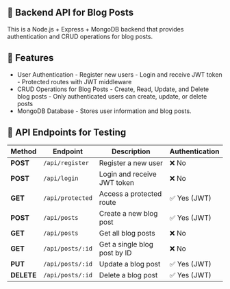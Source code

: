 ## 📝 Backend API for Blog Posts
This is a Node.js + Express + MongoDB backend that provides authentication and CRUD operations for blog posts.

## 🚀 Features

  * User Authentication
        - Register new users
        - Login and receive JWT token
        - Protected routes with JWT middleware
  * CRUD Operations for Blog Posts
        - Create, Read, Update, and Delete blog posts
        - Only authenticated users can create, update, or delete posts
  * MongoDB Database
        - Stores user information and blog posts.
## 🔑 API Endpoints for Testing

| **Method** | **Endpoint**         | **Description**                         | **Authentication** |
|-----------|----------------------|-----------------------------------------|--------------------|
| **POST**  | `/api/register`       | Register a new user                    | ❌ No              |
| **POST**  | `/api/login`          | Login and receive JWT token            | ❌ No              |
| **GET**   | `/api/protected`      | Access a protected route               | ✅ Yes (JWT)       |
| **POST**  | `/api/posts`          | Create a new blog post                 | ✅ Yes (JWT)       |
| **GET**   | `/api/posts`          | Get all blog posts                      | ❌ No              |
| **GET**   | `/api/posts/:id`      | Get a single blog post by ID           | ❌ No              |
| **PUT**   | `/api/posts/:id`      | Update a blog post                     | ✅ Yes (JWT)       |
| **DELETE**| `/api/posts/:id`      | Delete a blog post                     | ✅ Yes (JWT)       |

